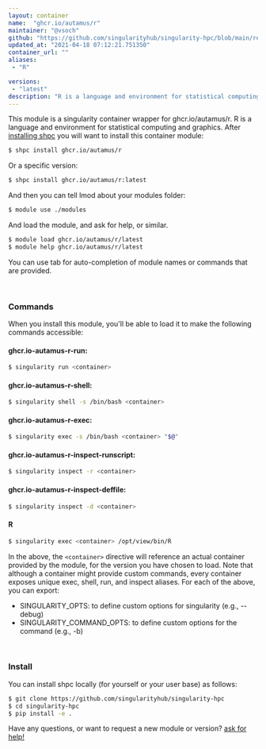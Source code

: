 ```yaml
---
layout: container
name:  "ghcr.io/autamus/r"
maintainer: "@vsoch"
github: "https://github.com/singularityhub/singularity-hpc/blob/main/registry/ghcr.io/autamus/r/container.yaml"
updated_at: "2021-04-18 07:12:21.751350"
container_url: ""
aliases:
 - "R"

versions:
 - "latest"
description: "R is a language and environment for statistical computing and graphics."
---
```


This module is a singularity container wrapper for ghcr.io/autamus/r.
R is a language and environment for statistical computing and graphics.
After [installing shpc](#install) you will want to install this container module:

```bash
$ shpc install ghcr.io/autamus/r
```

Or a specific version:

```bash
$ shpc install ghcr.io/autamus/r:latest
```

And then you can tell lmod about your modules folder:

```bash
$ module use ./modules
```

And load the module, and ask for help, or similar.

```bash
$ module load ghcr.io/autamus/r/latest
$ module help ghcr.io/autamus/r/latest
```

You can use tab for auto-completion of module names or commands that are provided.

<br>

### Commands

When you install this module, you'll be able to load it to make the following commands accessible:

#### ghcr.io-autamus-r-run:

```bash
$ singularity run <container>
```

#### ghcr.io-autamus-r-shell:

```bash
$ singularity shell -s /bin/bash <container>
```

#### ghcr.io-autamus-r-exec:

```bash
$ singularity exec -s /bin/bash <container> "$@"
```

#### ghcr.io-autamus-r-inspect-runscript:

```bash
$ singularity inspect -r <container>
```

#### ghcr.io-autamus-r-inspect-deffile:

```bash
$ singularity inspect -d <container>
```


#### R
       
```bash
$ singularity exec <container> /opt/view/bin/R
```



In the above, the `<container>` directive will reference an actual container provided
by the module, for the version you have chosen to load. Note that although a container
might provide custom commands, every container exposes unique exec, shell, run, and
inspect aliases. For each of the above, you can export:

 - SINGULARITY_OPTS: to define custom options for singularity (e.g., --debug)
 - SINGULARITY_COMMAND_OPTS: to define custom options for the command (e.g., -b)

<br>
  
### Install

You can install shpc locally (for yourself or your user base) as follows:

```bash
$ git clone https://github.com/singularityhub/singularity-hpc
$ cd singularity-hpc
$ pip install -e .
```

Have any questions, or want to request a new module or version? [ask for help!](https://github.com/singularityhub/singularity-hpc/issues)